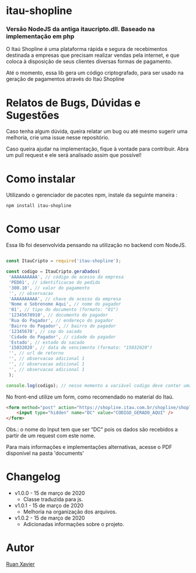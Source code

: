 # itau-shopline

### Versão NodeJS da antiga itaucripto.dll. Baseado na implementação em php
O Itaú Shopline é uma plataforma rápida e segura de recebimentos destinada a empresas que precisam realizar vendas pela internet, e que coloca à disposição de seus clientes diversas formas de pagamento.

Até o momento, essa lib gera um código criptografado, para ser usado na geração de pagamentos através do Itaú Shopline

# Relatos de Bugs, Dúvidas e Sugestões

Caso tenha algum dúvida, queira relatar um bug ou até mesmo sugerir uma melhoria, crie uma issue nesse repositório.

Caso queira ajudar na implementação, fique à vontade para contribuir. Abra um pull request e ele será analisado assim que possível!

# Como instalar

Utilizando o gerenciador de pacotes npm, instale da seguinte maneira :

```
npm install itau-shopline
```

# Como usar

Essa lib foi desenvolvida pensando na utilização no backend com NodeJS.

```javascript

const ItauCripto = require('itau-shopline');

const codigo = ItauCripto.geraDados(
 'AAAAAAAAAA', // código de acesso da empresa
 'PED01', // identificacao do pedido
 '300.10', // valor do pagamento
 '', // observacao
 'AAAAAAAAAA', // chave de acesso da empresa
 'Nome e Sobrenome Aqui', // nome do pagador 
 '01', // tipo do documento (formato: "01")
 '12345678910', // documento do pagador
 'Rua do Pagador', // endereço do pagador
 'Bairro do Pagador', // bairro do pagador
 '12345678', // cep do sacado 
 'Cidade do Pagador', // cidade do pagador
 'Estado', // estado do sacado
 '15032020', // data de vencimento (formato: "15032020")
 '', // url de retorno
 '', // observacao adicional 1
 '', // observacao adicional 1
 '', // observacao adicional 1
 ); 

console.log(codigo); // nesse momento a variável codigo deve conter uma hash ou uma string com algum erro relacionado ao preenchimento dos dados 

```

No front-end utilize um form, como recomendado no material do Itaú.

```html
<form method="post" action="https://shopline.itau.com.br/shopline/shopline.aspx" target="SHOPLINE">
    <input type="hidden" name="DC" value="CODIGO_GERADO_AQUI" />
</form>

```
Obs.: o nome do Input tem que ser “DC” pois os dados são recebidos a partir de um
request com este nome.

Para mais informações e implementações alternativas, acesse o PDF disponível na pasta 'documents'

# Changelog

 - v1.0.0 - 15 de março de 2020
   - Classe traduzida para js.
 - v1.0.1 - 15 de março de 2020
   - Melhoria na organização dos arquivos.
 - v1.0.2 - 15 de março de 2020
   - Adicionadas informações sobre o projeto.

# Autor

 [Ruan Xavier](https://ruandsx.github.io/website/)